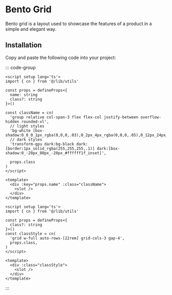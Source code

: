 # Bento Grid

Bento grid is a layout used to showcase the features of a product in a simple and elegant way.

<demo src="../../src/example/bento/Demo.vue" srcCode="../../src/spark-ui-demos/bento/BentoGrid.vue" />

## Installation

Copy and paste the following code into your project:

::: code-group

```vue [BentoCard.vue]
<script setup lang='ts'>
import { cn } from '@/lib/utils'

const props = defineProps<{
  name: string
  class?: string
}>()

const className = cn(
  'group relative col-span-3 flex flex-col justify-between overflow-hidden rounded-xl',
  // light styles
  'bg-white [box-shadow:0_0_0_1px_rgba(0,0,0,.03),0_2px_4px_rgba(0,0,0,.05),0_12px_24px_rgba(0,0,0,.05)]',
  // dark styles
  'transform-gpu dark:bg-black dark:[border:1px_solid_rgba(255,255,255,.1)] dark:[box-shadow:0_-20px_80px_-20px_#ffffff1f_inset]',

  props.class
)
</script>

<template>
  <div :key="props.name" :class="className">
    <slot />
  </div>
</template>
```

```vue [BentoGrid.vue]
<script setup lang='ts'>
import { cn } from '@/lib/utils'

const props = defineProps<{
  class?: string
}>()
const classStyle = cn(
  'grid w-full auto-rows-[22rem] grid-cols-3 gap-4',
  props.class,
)
</script>

<template>
  <div :class="classStyle">
    <slot />
  </div>
</template>
```

:::
